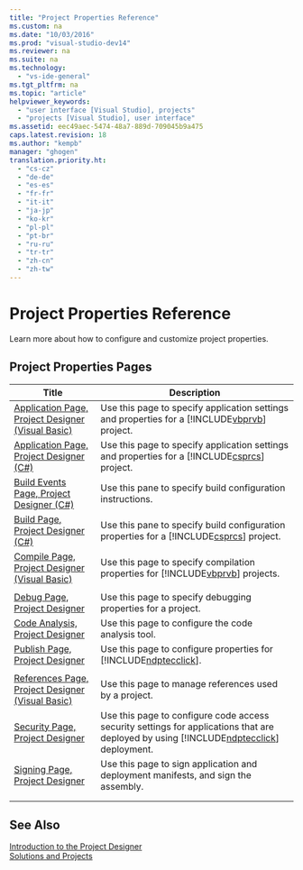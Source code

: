 ```yaml
---
title: "Project Properties Reference"
ms.custom: na
ms.date: "10/03/2016"
ms.prod: "visual-studio-dev14"
ms.reviewer: na
ms.suite: na
ms.technology: 
  - "vs-ide-general"
ms.tgt_pltfrm: na
ms.topic: "article"
helpviewer_keywords: 
  - "user interface [Visual Studio], projects"
  - "projects [Visual Studio], user interface"
ms.assetid: eec49aec-5474-48a7-889d-709045b9a475
caps.latest.revision: 18
ms.author: "kempb"
manager: "ghogen"
translation.priority.ht: 
  - "cs-cz"
  - "de-de"
  - "es-es"
  - "fr-fr"
  - "it-it"
  - "ja-jp"
  - "ko-kr"
  - "pl-pl"
  - "pt-br"
  - "ru-ru"
  - "tr-tr"
  - "zh-cn"
  - "zh-tw"
---
```

# Project Properties Reference
Learn more about how to configure and customize project properties.  
  
## Project Properties Pages  
  
|Title|Description|  
|-----------|-----------------|  
|[Application Page, Project Designer (Visual Basic)](../VS_IDE/application-page--project-designer--visual-basic-.md)|Use this page to specify application settings and properties for a [!INCLUDE[vbprvb](../VS_debugger/includes/vbprvb_md.md)] project.|  
|[Application Page, Project Designer (C#)](../VS_IDE/application-page--project-designer--csharp-.md)|Use this page to specify application settings and properties for a [!INCLUDE[csprcs](../VS_debugger/includes/csprcs_md.md)] project.|  
|[Build Events Page, Project Designer (C#)](../VS_IDE/build-events-page--project-designer--csharp-.md)|Use this pane to specify build configuration instructions.|  
|[Build Page, Project Designer (C#)](../VS_IDE/build-page--project-designer--csharp-.md)|Use this pane to specify build configuration properties for a [!INCLUDE[csprcs](../VS_debugger/includes/csprcs_md.md)] project.|  
|[Compile Page, Project Designer (Visual Basic)](../VS_IDE/compile-page--project-designer--visual-basic-.md)|Use this page to specify compilation properties for [!INCLUDE[vbprvb](../VS_debugger/includes/vbprvb_md.md)] projects.|  
|||  
|[Debug Page, Project Designer](../VS_IDE/debug-page--project-designer.md)|Use this page to specify debugging properties for a project.|  
|[Code Analysis, Project Designer](../VS_IDE/code-analysis--project-designer.md)|Use this page to configure the code analysis tool.|  
|[Publish Page, Project Designer](../VS_IDE/publish-page--project-designer.md)|Use this page to configure properties for [!INCLUDE[ndptecclick](../VS_IDE/includes/ndptecclick_md.md)].|  
|||  
|[References Page, Project Designer (Visual Basic)](../VS_IDE/references-page--project-designer--visual-basic-.md)|Use this page to manage references used by a project.|  
|[Security Page, Project Designer](../VS_IDE/security-page--project-designer.md)|Use this page to configure code access security settings for applications that are deployed by using [!INCLUDE[ndptecclick](../VS_IDE/includes/ndptecclick_md.md)] deployment.|  
|[Signing Page, Project Designer](../VS_IDE/signing-page--project-designer.md)|Use this page to sign application and deployment manifests, and sign the assembly.|  
|||  
|||  
  
## See Also  
 [Introduction to the Project Designer](assetId:///898dd854-c98d-430c-ba1b-a913ce3c73d7)   
 [Solutions and Projects](../VS_IDE/solutions-and-projects-in-visual-studio.md)